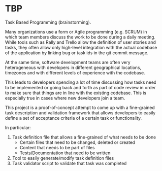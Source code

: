 # TBP
Task Based Programming (brainstorming).

Many organizations use a form or Agile programming (e.g. SCRUM) in which team members discuss the work to be done during
a daily meeting. While tools such as Rally and Trello allow the definition of user stories and tasks, they often allow
only high-level integration with the actual codebase of the application by linking bug or task ids in the git 
commit message.

At the same time, software development teams are often very heterogeneous with developers in different geographical
locations, timezones and with different levels of experience with the codebase.

This leads to developers spending a lot of time discussing how tasks need to be implemented or going back and forth as
part of code review in order to make sure that things are in line with the existing codebase. This is especially true
in cases where new developers join a team.

This project is a proof-of-concept attempt to come up with a fine-grained task description and validation framework
that allows developers to easily define a set of acceptance criteria of a certain task or functionality. 

In particular:

1. Task definition file that allows a fine-grained of what needs to be done
    - Certain files that need to be changed, deleted or created
    - Content that needs to be part of files
    - Tests/Documentation that need to be written
2. Tool to easily generate/modify task definition files
3. Task validator script to validate that task was completed
